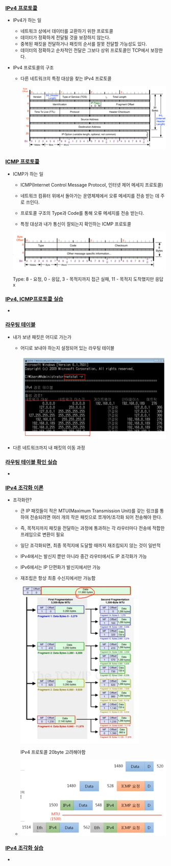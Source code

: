 ### [IPv4 프로토콜](https://youtu.be/_i8O_o2ozlE?list=PL0d8NnikouEWcF1jJueLdjRIC4HsUlULi)

- IPv4가 하는 일

  - 네트워크 상에서 데이터를 교환하기 위한 프로토콜
  - 데이터가 정확하게 전달될 것을 보장하지 않는다.
  - 중복된 패킷을 전달하거나 패킷의 순서를 잘못 전달할 가능성도 있다.
  - 데이터의 정확하고 순차적인 전달은 그보다 상위 프로토콜인 TCP에서 보장한다.

- IPv4 프로토콜의 구조

  - 다른 네트워크의 특정 대상을 찾는 IPv4 프로토콜

    ![image-20210814154758514](6장-IPv4,-ICMP-프로토콜.assets/image-20210814154758514.png)

    

### [ICMP 프로토콜](https://youtu.be/JaBCIUsFE74?list=PL0d8NnikouEWcF1jJueLdjRIC4HsUlULi)

- ICMP가 하는 일

  - ICMP(Internet Control Message Protocol, 인터넷 제어 메세지 프로토콜)

  - 네트워크 컴퓨터 위에서 돌아가는 운영체제에서 오류 메세지를 전송 받는 데 주로 쓰인다.

  - 프로토콜 구조의 Type과 Code를 통해 오류 메세지를 전송 받는다.

  -  특정 대상과 내가 통신이 잘되는지 확인하는 ICMP 프로토콜

    ![image-20210830211314492](6장-IPv4,-ICMP-프로토콜.assets/image-20210830211314492.png)

    Type: 8 - 요청, 0 - 응답, 3 - 목적지까지 접근 실패, 11 - 목적지 도착했지만 응답 x

### [IPv4, ICMP프로토콜 실습](https://youtu.be/8ZwTvTuZlVw?list=PL0d8NnikouEWcF1jJueLdjRIC4HsUlULi)

- 

### [라우팅 테이블](https://youtu.be/CjnKNIyREHA?list=PL0d8NnikouEWcF1jJueLdjRIC4HsUlULi)

- 내가 보낸 패킷은 어디로 가는가

  - 어디로 보내야 하는지 설정되어 있는 라우팅 테이블

    ![image-20210830212002217](6장-IPv4,-ICMP-프로토콜.assets/image-20210830212002217.png)

- 다른 네트워크까지 내 패킷의 이동 과정

### [라우팅 테이블 확인 실습](https://youtu.be/tVntagSJctc?list=PL0d8NnikouEWcF1jJueLdjRIC4HsUlULi)

- 

### [IPv4 조각화 이론](https://youtu.be/_AONcID7Sc8?list=PL0d8NnikouEWcF1jJueLdjRIC4HsUlULi)

- 조각화란?

  - 큰 IP 패킷들이 적은 MTU(Maximum Transmission Unit)를 갖는 링크를 통하여 전송되려면 여러 개의 작은 패킷으로 쪼개어/조각화 되어 전송해야 한다.

  - 즉, 목적지까지 패킷을 전달하는 과정에 통과하는 각 라우터마다 전송에 적합한 프레임으로 변환이 필요

  - 일단 조각화되면, 최종 목적지에 도달할 때까지 재조립되지 않는 것이 일반적

  - IPv4에서는 발신지 뿐만 아니라 중간 라우터에서도 IP 조각화가 가능

  - IPv6에서는 IP 단편화가 발신지에서만 가능

  - 재조립은 항상 최종 수신지에서만 가능함

    ![image-20210830213624587](6장-IPv4,-ICMP-프로토콜.assets/image-20210830213624587.png)

    IPv4 프로토콜 20byte 고려해야함

  - ![image-20210830214344572](6장-IPv4,-ICMP-프로토콜.assets/image-20210830214344572.png)

### [IPv4 조각화 실습](https://youtu.be/QKEL9aBgHtg?list=PL0d8NnikouEWcF1jJueLdjRIC4HsUlULi)

-